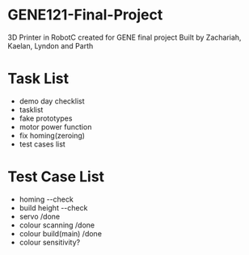 # GENE121-Final-Project
3D Printer in RobotC created for GENE final project
Built by Zachariah, Kaelan, Lyndon and Parth
#
#
# Task List
- demo day checklist
- tasklist
- fake prototypes
- motor power function
- fix homing(zeroing)
- test cases list
#
#
# Test Case List
- homing  --check
- build height --check
- servo /done
- colour scanning /done
- colour build(main) /done
- colour sensitivity?


